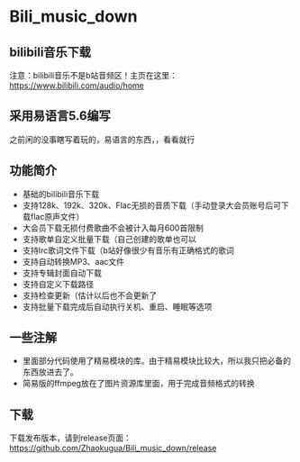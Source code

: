 # Bili_music_down
bilibili音乐下载
---
注意：bilibili音乐不是b站音频区！主页在这里：https://www.bilibili.com/audio/home
## 采用易语言5.6编写
之前闲的没事瞎写着玩的，易语言的东西，，看看就行
## 功能简介
+ 基础的bilibili音乐下载
+ 支持128k、192k、320k、Flac无损的音质下载（手动登录大会员账号后可下载flac原声文件）
+ 大会员下载无损付费歌曲不会被计入每月600首限制
+ 支持歌单自定义批量下载（自己创建的歌单也可以
+ 支持lrc歌词文件下载（b站好像很少有音乐有正确格式的歌词
+ 支持自动转换MP3、aac文件
+ 支持专辑封面自动下载
+ 支持自定义下载路径
+ 支持检查更新（估计以后也不会更新了
+ 支持批量下载完成后自动执行关机、重启、睡眠等选项
## 一些注解
+ 里面部分代码使用了精易模块的库。由于精易模块比较大，所以我只把必备的东西放进去了。
+ 简易版的ffmpeg放在了图片资源库里面，用于完成音频格式的转换

## 下载
下载发布版本，请到release页面：
https://github.com/Zhaokugua/Bili_music_down/release
